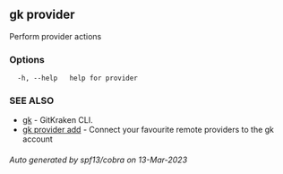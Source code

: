 ## gk provider

Perform provider actions

### Options

```
  -h, --help   help for provider
```

### SEE ALSO

* [gk](gk.md)	 - GitKraken CLI.
* [gk provider add](gk_provider_add.md)	 - Connect your favourite remote providers to the gk account

###### Auto generated by spf13/cobra on 13-Mar-2023
